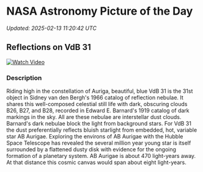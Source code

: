 # NASA Astronomy Picture of the Day

_Updated: 2025-02-13 11:20:42 UTC_

## Reflections on VdB 31

[![Watch Video](https://img.youtube.com/vi/https://apod.nasa.gov/apod/image/2502/Vdb31_Astrobin1024.jpg/0.jpg)](https://apod.nasa.gov/apod/image/2502/Vdb31_Astrobin1024.jpg)

### Description

Riding high in the constellation of Auriga, beautiful, blue VdB 31 is the 31st object in Sidney van den Bergh's 1966 catalog of reflection nebulae. It shares this well-composed celestial still life with dark, obscuring clouds B26, B27, and B28, recorded in Edward E. Barnard's 1919 catalog of dark markings in the sky. All are these nebulae are interstellar dust clouds. Barnard's dark nebulae block the light from background stars. For VdB 31 the dust preferentially reflects bluish starlight from embedded, hot, variable star AB Aurigae. Exploring the environs of AB Aurigae with the Hubble Space Telescope has revealed the several million year young star is itself surrounded by a flattened dusty disk with evidence for the ongoing formation of a planetary system. AB Aurigae is about 470 light-years away. At that distance this cosmic canvas would span about eight light-years.
